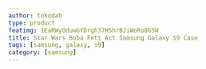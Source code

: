 ```yaml
---
author: tokodab
type: product
featimg: 1EaRWyOduwGYDrgh37H5hrBJiWoRo8G5W
title: Star Wars Boba Fett Act Samsung Galaxy S9 Case
tags: [samsung, galaxy, s9]
category: [samsung]
---
```

